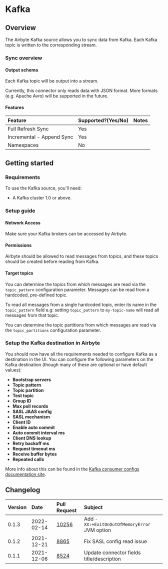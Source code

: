 # Kafka

## Overview

The Airbyte Kafka source allows you to sync data from Kafka. Each Kafka topic is written to the corresponding stream.

### Sync overview

#### Output schema

Each Kafka topic will be output into a stream.

Currently, this connector only reads data with JSON format. More formats \(e.g. Apache Avro\) will be supported in the future.

#### Features

| Feature | Supported?\(Yes/No\) | Notes |
| :--- | :--- | :--- |
| Full Refresh Sync | Yes |  |
| Incremental - Append Sync | Yes |  |
| Namespaces | No |  |

## Getting started

### Requirements

To use the Kafka source, you'll need:

* A Kafka cluster 1.0 or above.

### Setup guide

#### Network Access

Make sure your Kafka brokers can be accessed by Airbyte.

#### **Permissions**

Airbyte should be allowed to read messages from topics, and these topics should be created before reading from Kafka.

#### Target topics

You can determine the topics from which messages are read via the `topic_pattern` configuration parameter. Messages can be read from a hardcoded, pre-defined topic.

To read all messages from a single hardcoded topic, enter its name in the `topic_pattern` field e.g: setting `topic_pattern` to `my-topic-name` will read all messages from that topic.

You can determine the topic partitions from which messages are read via the `topic_partitions` configuration parameter.

### Setup the Kafka destination in Airbyte

You should now have all the requirements needed to configure Kafka as a destination in the UI. You can configure the following parameters on the Kafka destination \(though many of these are optional or have default values\):

* **Bootstrap servers**
* **Topic pattern**
* **Topic partition**
* **Test topic**
* **Group ID**
* **Max poll records**
* **SASL JAAS config**
* **SASL mechanism**
* **Client ID**
* **Enable auto commit**
* **Auto commit interval ms**
* **Client DNS lookup**
* **Retry backoff ms**
* **Request timeout ms**
* **Receive buffer bytes**
* **Repeated calls**

More info about this can be found in the [Kafka consumer configs documentation site](https://kafka.apache.org/documentation/#consumerconfigs).

## Changelog

| Version | Date       | Pull Request                                           | Subject                                   |
| :------ | :--------  | :------------------------------------------------------| :---------------------------------------- |
| 0.1.3   | 2022-02-14 | [10256](https://github.com/airbytehq/airbyte/pull/10256) | Add `-XX:+ExitOnOutOfMemoryError` JVM option |
| 0.1.2   | 2021-12-21 | [8865](https://github.com/airbytehq/airbyte/pull/8865) | Fix SASL config read issue                |
| 0.1.1   | 2021-12-06 | [8524](https://github.com/airbytehq/airbyte/pull/8524) | Update connector fields title/description |
